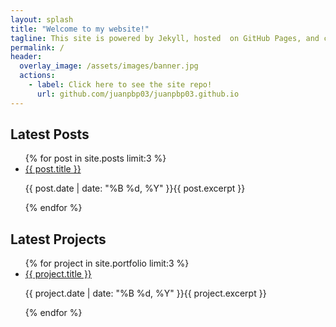 ```yaml
---
layout: splash
title: "Welcome to my website!"
tagline: This site is powered by Jekyll, hosted  on GitHub Pages, and customized with Markdown, YAML, HTML, and Liquid, all version-controlled and deployed with GitHub Actions.
permalink: /
header:
  overlay_image: /assets/images/banner.jpg
  actions:
    - label: Click here to see the site repo!
      url: github.com/juanpbp03/juanpbp03.github.io
---
```



<script src="https://polyfill.io/v3/polyfill.min.js?features=es6"></script>
<script id="MathJax-script" async src="https://cdn.jsdelivr.net/npm/mathjax@3/es5/tex-mml-chtml.js"></script>
<section class="latest-posts">
  <h2>Latest Posts</h2>
  <ul>
    {% for post in site.posts limit:3 %}
      <li>
        <a href="{{ post.url | relative_url }}">{{ post.title }}</a>
        <p>{{ post.date | date: "%B %d, %Y" }}{{ post.excerpt }}</p>
        <p></p>
      </li>
    {% endfor %}
  </ul>
</section>

<section class="latest-projects">
  <h2>Latest Projects</h2>
  <ul>
    {% for project in site.portfolio limit:3 %}
      <li>
        <a href="{{ project.url | relative_url }}">{{ project.title }}</a>
        <p>{{ project.date | date: "%B %d, %Y" }}{{ project.excerpt }}</p>
      </li>
    {% endfor %}
  </ul>
</section>

